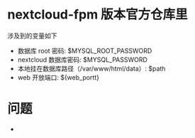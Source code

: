# nextcloud-fpm 版本官方仓库里

涉及到的变量如下

- 数据库 root 密码: $MYSQL_ROOT_PASSWORD
- nextcloud 数据库密码: $MYSQL_PASSWORD
- 本地挂在数据库路径（/var/www/html/data）: $path
- web 开放端口: ${web_portt}


# 问题

- 
